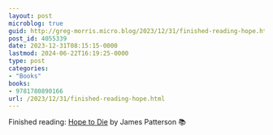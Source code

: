 ```yaml
---
layout: post
microblog: true
guid: http://greg-morris.micro.blog/2023/12/31/finished-reading-hope.html
post_id: 4055339
date: 2023-12-31T08:15:15-0000
lastmod: 2024-06-22T16:19:25-0000
type: post
categories:
- "Books"
books:
- 9781780890166
url: /2023/12/31/finished-reading-hope.html
---
```

Finished reading: [Hope to Die](https://micro.blog/books/9781780890166) by James Patterson 📚
